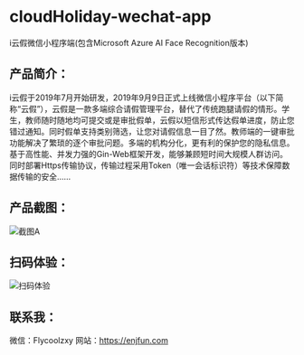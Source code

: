 # cloudHoliday-wechat-app
i云假微信小程序端(包含Microsoft Azure AI Face Recognition版本)

## 产品简介：
i云假于2019年7月开始研发，2019年9月9日正式上线微信小程序平台（以下简称“云假”），云假是一款多端综合请假管理平台，替代了传统跑腿请假的情形。学生，教师随时随地均可提交或是审批假单，云假以短信形式传达假单进度，防止您错过通知。同时假单支持类别筛选，让您对请假信息一目了然。教师端的一键审批功能解决了繁琐的逐个审批问题。多端的机构分化，更有利的保护您的隐私信息。基于高性能、并发力强的Gin-Web框架开发，能够兼顾短时间大规模人群访问。同时部署Https传输协议，传输过程采用Token（唯一会话标识符）等技术保障数据传输的安全……

## 产品截图：
![截图A](https://oss.enjfun.com/static/images/model_yunjia.png?x-oss-process=style/enjoyfun_oss_img_default)

## 扫码体验：
![扫码体验](https://oss.enjfun.com/static/images/yunjia_qr.jpg?x-oss-process=style/enjoyfun_oss_img_default)

## 联系我：
微信：Flycoolzxy
网站：https://enjfun.com
